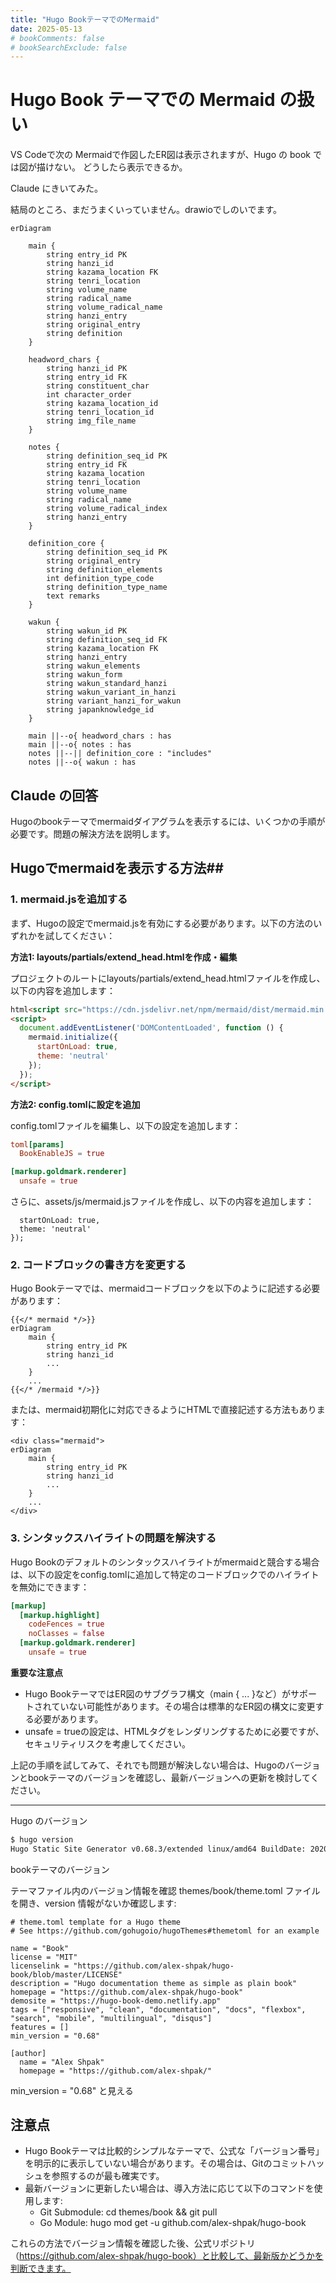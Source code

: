 ```yaml
---
title: "Hugo BookテーマでのMermaid"
date: 2025-05-13
# bookComments: false
# bookSearchExclude: false
---
```


# Hugo Book テーマでの Mermaid の扱い


VS Codeで次の Mermaidで作図したER図は表示されますが、Hugo の book では図が描けない。
どうしたら表示できるか。

Claude にきいてみた。

結局のところ、まだうまくいっていません。drawioでしのいでます。


~~~mermaid
erDiagram

    main {
        string entry_id PK
        string hanzi_id
        string kazama_location FK
        string tenri_location
        string volume_name
        string radical_name
        string volume_radical_name
        string hanzi_entry
        string original_entry
        string definition
    }

    headword_chars {
        string hanzi_id PK
        string entry_id FK
        string constituent_char
        int character_order
        string kazama_location_id
        string tenri_location_id
        string img_file_name
    }

    notes {
        string definition_seq_id PK
        string entry_id FK
        string kazama_location
        string tenri_location
        string volume_name
        string radical_name
        string volume_radical_index
        string hanzi_entry
    }

    definition_core {
        string definition_seq_id PK
        string original_entry
        string definition_elements
        int definition_type_code
        string definition_type_name
        text remarks
    }

    wakun {
        string wakun_id PK
        string definition_seq_id FK
        string kazama_location FK
        string hanzi_entry
        string wakun_elements
        string wakun_form
        string wakun_standard_hanzi
        string wakun_variant_in_hanzi
        string variant_hanzi_for_wakun
        string japanknowledge_id
    }

    main ||--o{ headword_chars : has
    main ||--o{ notes : has
    notes ||--|| definition_core : "includes"
    notes ||--o{ wakun : has
~~~


## Claude の回答

Hugoのbookテーマでmermaidダイアグラムを表示するには、いくつかの手順が必要です。問題の解決方法を説明します。

## Hugoでmermaidを表示する方法##

### 1. mermaid.jsを追加する

 まず、Hugoの設定でmermaid.jsを有効にする必要があります。以下の方法のいずれかを試してください：

**方法1: layouts/partials/extend_head.htmlを作成・編集**

プロジェクトのルートにlayouts/partials/extend_head.htmlファイルを作成し、以下の内容を追加します：
```html
html<script src="https://cdn.jsdelivr.net/npm/mermaid/dist/mermaid.min.js"></script>
<script>
  document.addEventListener('DOMContentLoaded', function () {
    mermaid.initialize({
      startOnLoad: true,
      theme: 'neutral'
    });
  });
</script>
```

**方法2: config.tomlに設定を追加**

config.tomlファイルを編集し、以下の設定を追加します：

```toml
toml[params]
  BookEnableJS = true

[markup.goldmark.renderer]
  unsafe = true
```
さらに、assets/js/mermaid.jsファイルを作成し、以下の内容を追加します：
```javascriptmermaid.initialize({
  startOnLoad: true,
  theme: 'neutral'
});
```

### 2. コードブロックの書き方を変更する
Hugo Bookテーマでは、mermaidコードブロックを以下のように記述する必要があります：

```
{{</* mermaid */>}}
erDiagram
    main {
        string entry_id PK
        string hanzi_id
        ...
    }
    ...
{{</* /mermaid */>}}
```
または、mermaid初期化に対応できるようにHTMLで直接記述する方法もあります：

```
<div class="mermaid">
erDiagram
    main {
        string entry_id PK
        string hanzi_id
        ...
    }
    ...
</div>
```

### 3. シンタックスハイライトの問題を解決する

Hugo Bookのデフォルトのシンタックスハイライトがmermaidと競合する場合は、以下の設定をconfig.tomlに追加して特定のコードブロックでのハイライトを無効にできます：

```toml
[markup]
  [markup.highlight]
    codeFences = true
    noClasses = false
  [markup.goldmark.renderer]
    unsafe = true
```

**重要な注意点**

- Hugo BookテーマではER図のサブグラフ構文（main { ... }など）がサポートされていない可能性があります。その場合は標準的なER図の構文に変更する必要があります。
- unsafe = trueの設定は、HTMLタグをレンダリングするために必要ですが、セキュリティリスクを考慮してください。

上記の手順を試してみて、それでも問題が解決しない場合は、Hugoのバージョンとbookテーマのバージョンを確認し、最新バージョンへの更新を検討してください。

---

Hugo のバージョン

```bash
$ hugo version
Hugo Static Site Generator v0.68.3/extended linux/amd64 BuildDate: 2020-03-25T06:15:45Z
```

bookテーマのバージョン

テーマファイル内のバージョン情報を確認
themes/book/theme.toml ファイルを開き、version 情報がないか確認します:

```
# theme.toml template for a Hugo theme
# See https://github.com/gohugoio/hugoThemes#themetoml for an example

name = "Book"
license = "MIT"
licenselink = "https://github.com/alex-shpak/hugo-book/blob/master/LICENSE"
description = "Hugo documentation theme as simple as plain book"
homepage = "https://github.com/alex-shpak/hugo-book"
demosite = "https://hugo-book-demo.netlify.app"
tags = ["responsive", "clean", "documentation", "docs", "flexbox", "search", "mobile", "multilingual", "disqus"]
features = []
min_version = "0.68"

[author]
  name = "Alex Shpak"
  homepage = "https://github.com/alex-shpak/"
```

min_version = "0.68" と見える

## 注意点

- Hugo Bookテーマは比較的シンプルなテーマで、公式な「バージョン番号」を明示的に表示していない場合があります。その場合は、Gitのコミットハッシュを参照するのが最も確実です。
- 最新バージョンに更新したい場合は、導入方法に応じて以下のコマンドを使用します:
    - Git Submodule: cd themes/book && git pull
    - Go Module: hugo mod get -u github.com/alex-shpak/hugo-book



これらの方法でバージョン情報を確認した後、公式リポジトリ（https://github.com/alex-shpak/hugo-book）と比較して、最新版かどうかを判断できます。
